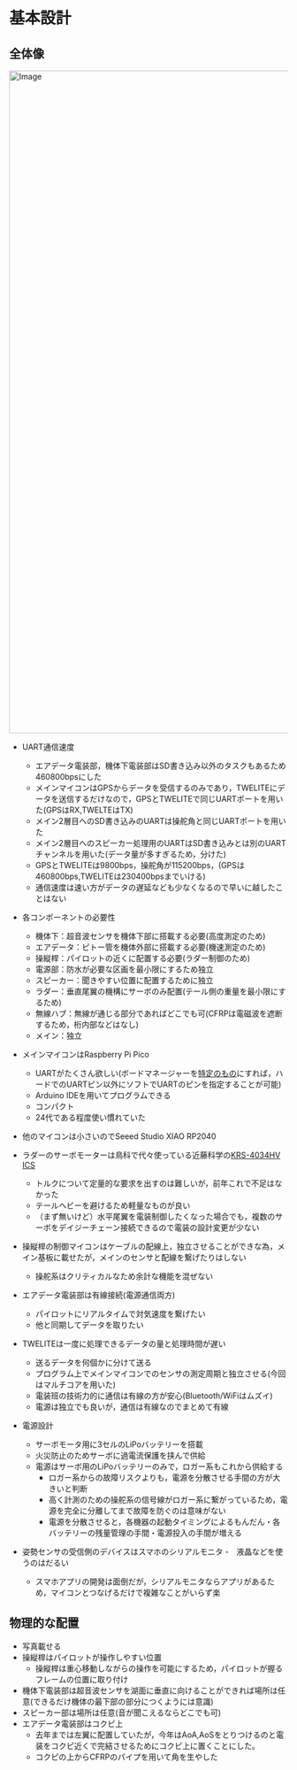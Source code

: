 # 基本設計
## 全体像
<img width="1997" height="1198" alt="Image" src="https://github.com/user-attachments/assets/1bd32fea-87b1-4a20-b8b5-76603c88979f" />

- UART通信速度  

  - エアデータ電装部，機体下電装部はSD書き込み以外のタスクもあるため460800bpsにした
  - メインマイコンはGPSからデータを受信するのみであり，TWELITEにデータを送信するだけなので，GPSとTWELITEで同じUARTポートを用いた(GPSはRX,TWELTEはTX)
  - メイン2層目へのSD書き込みのUARTは操舵角と同じUARTポートを用いた
  - メイン2層目へのスピーカー処理用のUARTはSD書き込みとは別のUARTチャンネルを用いた(データ量が多すぎるため，分けた)
  - GPSとTWELITEは9800bps，操舵角が115200bps，(GPSは460800bps,TWELITEは230400bpsまでいける)
  - 通信速度は速い方がデータの遅延なども少なくなるので早いに越したことはない
- 各コンポーネントの必要性
  - 機体下：超音波センサを機体下部に搭載する必要(高度測定のため)
  - エアデータ：ピトー管を機体外部に搭載する必要(機速測定のため)
  - 操縦桿：パイロットの近くに配置する必要(ラダー制御のため)
  - 電源部：防水が必要な区画を最小限にするため独立
  - スピーカー：聞きやすい位置に配置するために独立
  - ラダー：垂直尾翼の機構にサーボのみ配置(テール側の重量を最小限にするため)
  - 無線ハブ：無線が通じる部分であればどこでも可(CFRPは電磁波を遮断するため，桁内部などはなし)
  - メイン：独立
- メインマイコンはRaspberry Pi Pico
  - UARTがたくさん欲しい(ボードマネージャーを[特定のもの](https://logikara.blog/raspi-pico-arduinoide/)にすれば，ハードでのUARTピン以外にソフトでUARTのピンを指定することが可能)
  - Arduino IDEを用いてプログラムできる
  - コンパクト
  - 24代である程度使い慣れていた
- 他のマイコンは小さいのでSeeed Studio XIAO RP2040
- ラダーのサーボモーターは鳥科で代々使っている近藤科学の[KRS-4034HV ICS](https://kondo-robot.com/product/krs-4034hv-ics)
  - トルクについて定量的な要求を出すのは難しいが，前年これで不足はなかった
  - テールヘビーを避けるため軽量なものが良い
  - （まず無いけど）水平尾翼を電装制御したくなった場合でも，複数のサーボをデイジーチェーン接続できるので電装の設計変更が少ない
- 操縦桿の制御マイコンはケーブルの配線上，独立させることができな為，メイン基板に載せたが，メインのセンサと配線を繋げたりはしない
  - 操舵系はクリティカルなため余計な機能を混ぜない
- エアデータ電装部は有線接続(電源通信両方)
  - パイロットにリアルタイムで対気速度を繋げたい
  - 他と同期してデータを取りたい
- TWELITEは一度に処理できるデータの量と処理時間が遅い
  - 送るデータを何個かに分けて送る
  - プログラム上でメインマイコンでのセンサの測定周期と独立させる(今回はマルチコアを用いた)
  - 電装班の技術力的に通信は有線の方が安心(Bluetooth/WiFiはムズイ)
  - 電源は独立でも良いが，通信は有線なのでまとめて有線
- 電源設計
  - サーボモータ用に3セルのLiPoバッテリーを搭載
  - 火災防止のためサーボに過電流保護を挟んで供給
  - 電源はサーボ用のLiPoバッテリーのみで，ロガー系もこれから供給する
    - ロガー系からの故障リスクよりも，電源を分散させる手間の方が大きいと判断
    - 高く計測のための操舵系の信号線がロガー系に繋がっているため，電源を完全に分離してまで故障を防ぐのは意味がない
    - 電源を分散させると，各機器の起動タイミングによるもんだん・各バッテリーの残量管理の手間・電源投入の手間が増える
- 姿勢センサの受信側のデバイスはスマホのシリアルモニタ
  -　液晶などを使うのはだるい
  - スマホアプリの開発は面倒だが，シリアルモニタならアプリがあるため，マイコンとつなげるだけで複雑なことがいらず楽
## 物理的な配置
- 写真載せる
- 操縦桿はパイロットが操作しやすい位置
  - 操縦桿は重心移動しながらの操作を可能にするため，パイロットが握るフレームの位置に取り付け
- 機体下電装部は超音波センサを湖面に垂直に向けることができれば場所は任意(できるだけ機体の最下部の部分につくようには意識)
- スピーカー部は場所は任意(音が聞こえるならどこでも可)
- エアデータ電装部はコクピ上
  - 去年までは左翼に配置していたが，今年はAoA,AoSをとりつけるのと電装をコクピ近くで完結させるためにコクピ上に置くことにした。
  - コクピの上からCFRPのパイプを用いて角を生やした
